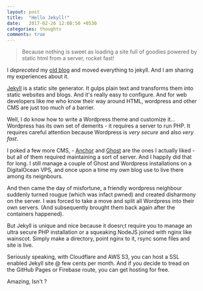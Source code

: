```yaml
---
layout: post
title:  "Hello Jekyll!"
date:   2017-02-26 12:08:50 +0530
categories: thoughts
comments: true
---
```

> Because nothing is sweet as loading a site full of goodies powered by static html from a server, rocket fast!

I _deprecated_ my [old blog](http://blog.amitosh.xyz) and moved everything to jekyll.
And I am sharing my experiences about it.

[Jekyll](https://jekyllrb.com) is a static site generator. It gulps plain text and transforms them
 into static websites and blogs. And it's really easy to configure. And for web developers like me
 who know their way around HTML, wordpress and other CMS are just too much of a barrier.

 Well, I do know how to write a Wordpress theme and customize it... Wordpress has its own set of
 demerits - it requires a server to run PHP. It requires careful attention because Wordpress is 
 _very secure_ and also _very fast_.

I poked a few more CMS, - [Anchor](http://anchorcms.com) and [Ghost](http://ghost.org)
are the ones I actually liked - but all of them required maintaining a sort of server. And I happily
did that for long. I still manage a couple of Ghost and Wordpress installations on a DigitalOcean VPS,
and once upon a time my own blog use to live there among its neignbours.

And then came the day of misfortune, a friendly wordpress neighbour suddenly turned rougue (which was
infact pwned) and created disharmony on the server. I was forced to take a move and split all Wordpress
into their own servers. (And subsequently brought them back again after the containers happened).

But Jekyll is unique and nice because it doesn;t require you to manage an ultra secure PHP installation or a
squeaking NodeJS joined with nginx like wainscot. Simply make a directory, point nginx to it,
rsync some files and site is live.

Seriously speaking, with Cloudflare and AWS S3, you can host a SSL enabled Jekyll site @ few cents per month.
And if you decide to tread on the GitHub Pages or Firebase route, you can get hosting for free.

Amazing, Isn't ?
